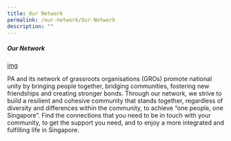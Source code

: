 ```yaml
---
title: Our Network
permalink: /our-network/Our-Network
description: ""
---
```

##### Our Network

[img]()


PA and its network of grassroots organisations (GROs) promote national unity by bringing people together, bridging communities, fostering new friendships and creating stronger bonds. Through our network, we strive to build a resilient and cohesive community that stands together, regardless of diversity and differences within the community, to achieve “one people, one Singapore”. Find the connections that you need to be in touch with your community, to get the support you need, and to enjoy a more integrated and fulfilling life in Singapore.	
